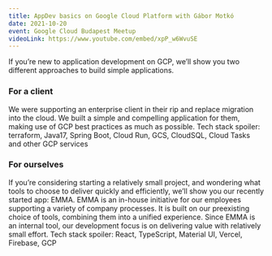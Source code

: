 ```yaml
---
title: AppDev basics on Google Cloud Platform with Gábor Motkó
date: 2021-10-20
event: Google Cloud Budapest Meetup
videoLink: https://www.youtube.com/embed/xpP_w6WvuSE
---
```


If you’re new to application development on GCP, we’ll show you two different approaches to build simple applications.

### For a client

We were supporting an enterprise client in their rip and replace migration into the cloud.
We built a simple and compelling application for them, making use of GCP best practices as much as possible.
Tech stack spoiler: terraform, Java17, Spring Boot, Cloud Run, GCS, CloudSQL, Cloud Tasks and other GCP services

### For ourselves

If you’re considering starting a relatively small project, and wondering what tools to choose to deliver quickly and efficiently, we’ll show you our recently started app: EMMA.
EMMA is an in-house initiative for our employees supporting a variety of company processes.
It is built on our preexisting choice of tools, combining them into a unified experience.
Since EMMA is an internal tool, our development focus is on delivering value with relatively small effort.
Tech stack spoiler: React, TypeScript, Material UI, Vercel, Firebase, GCP
